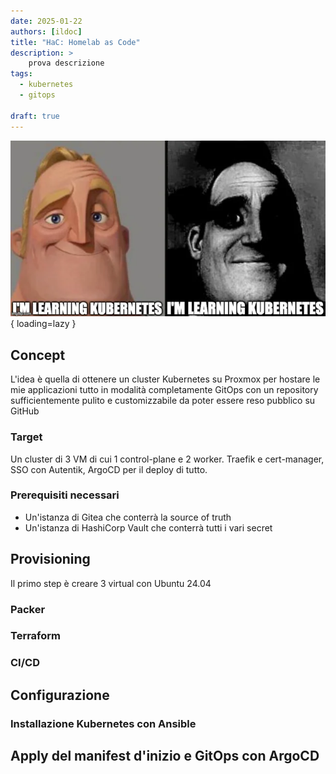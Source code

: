 ```yaml
---
date: 2025-01-22
authors: [ildoc]
title: "HaC: Homelab as Code"
description: >
    prova descrizione
tags:
  - kubernetes
  - gitops

draft: true
---
```

![I'm learning Kubernetes](/assets/images/img_1.png){ loading=lazy }

## Concept
L'idea è quella di ottenere un cluster Kubernetes su Proxmox per hostare le mie applicazioni tutto in modalità completamente GitOps con un repository sufficientemente pulito e customizzabile da poter essere reso pubblico su GitHub

### Target
Un cluster di 3 VM di cui 1 control-plane e 2 worker. Traefik e cert-manager, SSO con Autentik, ArgoCD per il deploy di tutto.

### Prerequisiti necessari
- Un'istanza di Gitea che conterrà la source of truth
- Un'istanza di HashiCorp Vault che conterrà tutti i vari secret

## Provisioning
Il primo step è creare 3 virtual con Ubuntu 24.04

### Packer

### Terraform



### CI/CD

## Configurazione
### Installazione Kubernetes con Ansible

## Apply del manifest d'inizio e GitOps con ArgoCD
